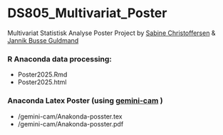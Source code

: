 # DS805_Multivariat_Poster
Multivariat Statistisk Analyse Poster Project by  <a href="https://github.com/Sabichris">Sabine Christoffersen</a> & <a href="https://github.com/guldmand/">Jannik Busse Guldmand</a> <br>

###  R Anaconda data processing:
- Poster2025.Rmd
- Poster2025.html

### Anaconda Latex Poster (using <a href="https://github.com/andiac/gemini-cam">gemini-cam</a> )
- /gemini-cam/Anakonda-posster.tex
- /gemini-cam/Anakonda-posster.pdf
